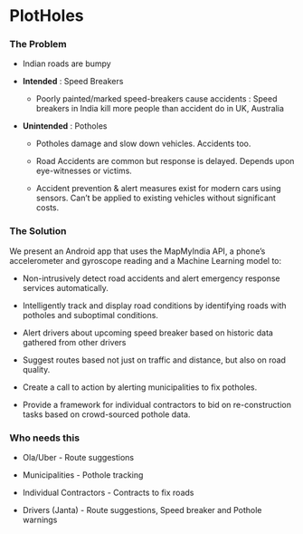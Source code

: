 # PlotHoles

### The Problem

- Indian roads are bumpy

- **Intended** : Speed Breakers

  - Poorly painted/marked speed-breakers cause accidents : Speed breakers in India kill more people than accident do in UK, Australia

 - **Unintended** : Potholes

   - Potholes damage and slow down vehicles. Accidents too.

   - Road Accidents are common but response is delayed. Depends upon eye-witnesses or victims.

   - Accident prevention & alert measures exist for modern cars using sensors. Can’t be applied to existing vehicles without significant costs.

### The Solution

We present an Android app that uses the MapMyIndia API, a phone’s accelerometer and gyroscope reading and a Machine Learning model to:

- Non-intrusively detect road accidents and alert emergency response services automatically.

- Intelligently track and display road conditions by identifying roads with potholes and suboptimal conditions. 

- Alert drivers about upcoming speed breaker based on historic data gathered from other drivers

- Suggest routes based not just on traffic and distance, but also on road quality.

- Create a call to action by alerting municipalities to fix potholes.

- Provide a framework for individual contractors to bid on re-construction tasks based on crowd-sourced pothole data.

### Who needs this

- Ola/Uber - Route suggestions

- Municipalities - Pothole tracking

- Individual Contractors - Contracts to fix roads

- Drivers (Janta) - Route suggestions, Speed breaker and Pothole warnings
